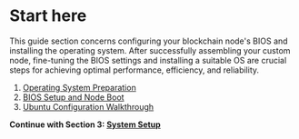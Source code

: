 # Start here

This guide section concerns configuring your blockchain node's BIOS and installing the operating system. After successfully assembling your custom node, fine-tuning the BIOS settings and installing a suitable OS are crucial steps for achieving optimal performance, efficiency, and reliability.

1. [Operating System Preparation](/docs/mainnet/complete-node-guide/bios-installation/operating-system)
2. [BIOS Setup and Node Boot](/docs/mainnet/complete-node-guide/bios-installation/bios-setup)
3. [Ubuntu Configuration Walkthrough](/docs/mainnet/complete-node-guide/bios-installation/ubuntu-config)

**Continue with Section 3: [System Setup](/docs/mainnet/complete-node-guide/system-setup/start-here)**
